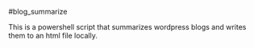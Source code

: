  #blog_summarize
 
 This is a powershell script that summarizes wordpress blogs and writes them to an html file locally. 
